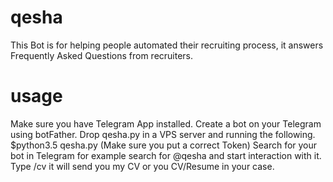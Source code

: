 # qesha
This Bot is for helping people automated their recruiting process, it answers Frequently Asked Questions from recruiters. 
# usage
Make sure you have Telegram App installed. Create a bot on your Telegram using botFather.
Drop qesha.py in a VPS server and running the following.
$python3.5 qesha.py (Make sure you put a correct Token)
Search for your bot in Telegram for example search for @qesha and start interaction with it.
Type /cv it will send you my CV or you CV/Resume in your case. 

